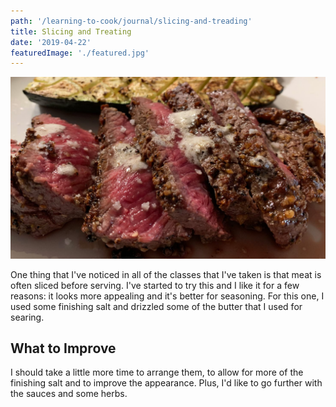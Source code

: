 ```yaml
---
path: '/learning-to-cook/journal/slicing-and-treading'
title: Slicing and Treating
date: '2019-04-22'
featuredImage: './featured.jpg'
---
```


![Photo of sliced beef with butter](./slicing-and-treating.jpg)

One thing that I've noticed in all of the classes that I've taken is that meat is often sliced before serving. I've started to try this and I like it for a few reasons: it looks more appealing and it's better for seasoning. For this one, I used some finishing salt and drizzled some of the butter that I used for searing.

## What to Improve

I should take a little more time to arrange them, to allow for more of the finishing salt and to improve the appearance. Plus, I'd like to go further with the sauces and some herbs.
